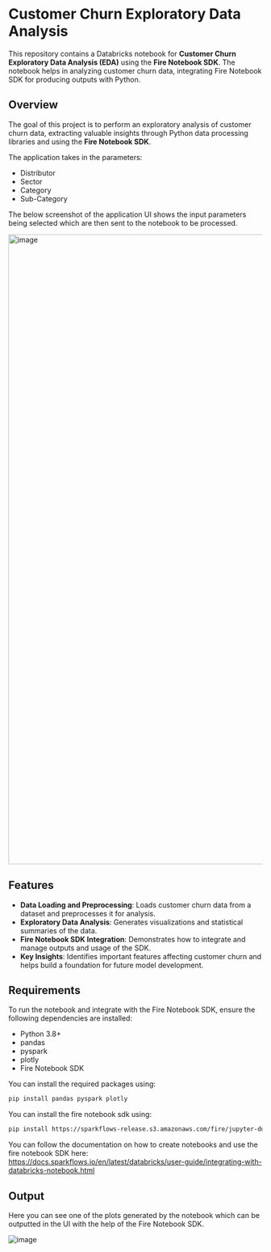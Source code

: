 # Customer Churn Exploratory Data Analysis

This repository contains a Databricks notebook for **Customer Churn Exploratory Data Analysis (EDA)** using the **Fire Notebook SDK**. The notebook helps in analyzing customer churn data, integrating Fire Notebook SDK for producing outputs with Python.

## Overview

The goal of this project is to perform an exploratory analysis of customer churn data, extracting valuable insights through Python data processing libraries and using the **Fire Notebook SDK**.

The application takes in the parameters:
- Distributor
- Sector
- Category
- Sub-Category

The below screenshot of the application UI shows the input parameters being selected which are then sent to the notebook to be processed.

<img width="1246" alt="image" src="https://github.com/user-attachments/assets/84c25996-a00a-4495-8c24-4ea360a0f1f4">


## Features

- **Data Loading and Preprocessing**: Loads customer churn data from a dataset and preprocesses it for analysis.
- **Exploratory Data Analysis**: Generates visualizations and statistical summaries of the data.
- **Fire Notebook SDK Integration**: Demonstrates how to integrate and manage outputs and usage of the SDK.
- **Key Insights**: Identifies important features affecting customer churn and helps build a foundation for future model development.

## Requirements

To run the notebook and integrate with the Fire Notebook SDK, ensure the following dependencies are installed:

- Python 3.8+
- pandas
- pyspark
- plotly
- Fire Notebook SDK

You can install the required packages using:

```bash
pip install pandas pyspark plotly
```
You can install the fire notebook sdk using:
```bash
pip install https://sparkflows-release.s3.amazonaws.com/fire/jupyter-docker/firenotebookwheel/fire_notebook-3.1.0-py3-none-any.whl
```

You can follow the documentation on how to create notebooks and use the fire notebook SDK here: 
https://docs.sparkflows.io/en/latest/databricks/user-guide/integrating-with-databricks-notebook.html


## Output

Here you can see one of the plots generated by the notebook which can be outputted in the UI with the help of the Fire Notebook SDK.

![image](https://github.com/user-attachments/assets/55dc2d31-eddd-4b04-b599-f4693090e658)


